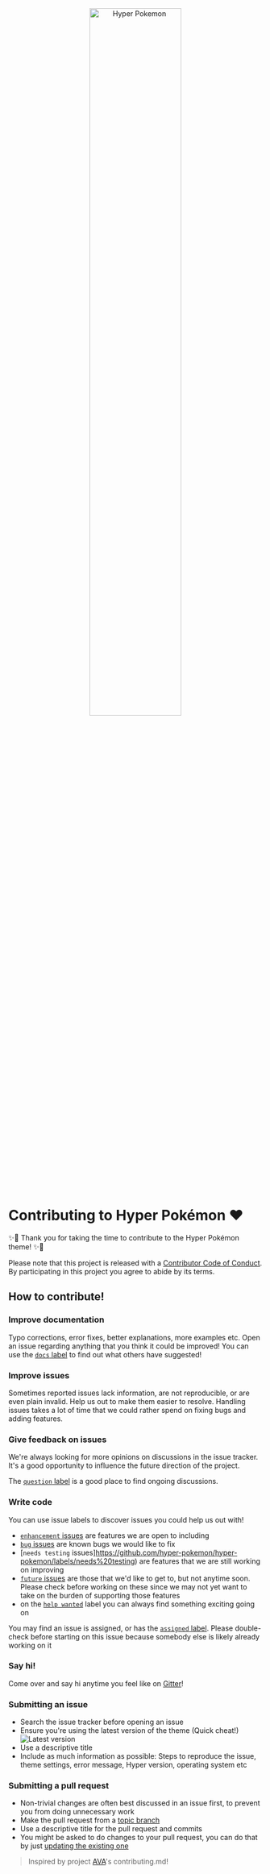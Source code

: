 <div align="center">
      <a href="https://github.com/hyper-pokemon/hyper-pokemon">
        <img src="https://cdn.rawgit.com/hyper-pokemon/hyper-pokemon/6b05739d/media/logo.png" alt="Hyper Pokemon" width="60%">
      </a>
</div>

# Contributing to Hyper Pokémon ❤

✨🎉 Thank you for taking the time to contribute to the Hyper Pokémon theme! ✨🎉

Please note that this project is released with a [Contributor Code of Conduct](code-of-conduct.md). By participating in this project you agree to abide by its terms.

## How to contribute!

### Improve documentation

Typo corrections, error fixes, better explanations, more examples etc. Open an issue regarding anything that you think it could be improved! You can use the [`docs` label](https://github.com/hyper-pokemon/hyper-pokemon/labels/docs) to find out what others have suggested!

### Improve issues

Sometimes reported issues lack information, are not reproducible, or are even plain invalid. Help us out to make them easier to resolve. Handling issues takes a lot of time that we could rather spend on fixing bugs and adding features.

### Give feedback on issues

We're always looking for more opinions on discussions in the issue tracker. It's a good opportunity to influence the future direction of the project.

The [`question` label](https://github.com/hyper-pokemon/hyper-pokemon/labels/question) is a good place to find ongoing discussions.

### Write code

You can use issue labels to discover issues you could help us out with!

- [`enhancement` issues](https://github.com/hyper-pokemon/hyper-pokemon/labels/enhancement) are features we are open to including
- [`bug` issues](https://github.com/hyper-pokemon/hyper-pokemon/labels/bug) are known bugs we would like to fix
- [`needs testing` issues]https://github.com/hyper-pokemon/hyper-pokemon/labels/needs%20testing) are features that we are still working on improving
- [`future` issues](https://github.com/klauscfhq/compilers/labels/future) are those that we'd like to get to, but not anytime soon. Please check before working on these since we may not yet want to take on the burden of supporting those features
- on the [`help wanted`](https://github.com/hyper-pokemon/hyper-pokemon/labels/future) label you can always find something exciting going on

You may find an issue is assigned, or has the [`assigned` label](https://github.com/hyper-pokemon/hyper-pokemon/labels/assigned). Please double-check before starting on this issue because somebody else is likely already working on it

### Say hi!

Come over and say hi anytime you feel like on [Gitter](https://gitter.im/hyper-pokemon/Lobby)!

### Submitting an issue

- Search the issue tracker before opening an issue
- Ensure you're using the latest version of the theme (Quick cheat!) ![Latest version](https://badge.fury.io/gh/hyper-pokemon%2Fhyper-pokemon.svg)
- Use a descriptive title
- Include as much information as possible: Steps to reproduce the issue, theme settings, error message, Hyper version, operating system etc

### Submitting a pull request

- Non-trivial changes are often best discussed in an issue first, to prevent you from doing unnecessary work
- Make the pull request from a [topic branch](https://github.com/dchelimsky/rspec/wiki/Topic-Branches)
- Use a descriptive title for the pull request and commits
- You might be asked to do changes to your pull request, you can do that by just [updating the existing one](https://github.com/RichardLitt/docs/blob/master/amending-a-commit-guide.md)

> Inspired by project [AVA](https://github.com/avajs/ava/blob/master/contributing.md)'s contributing.md!
